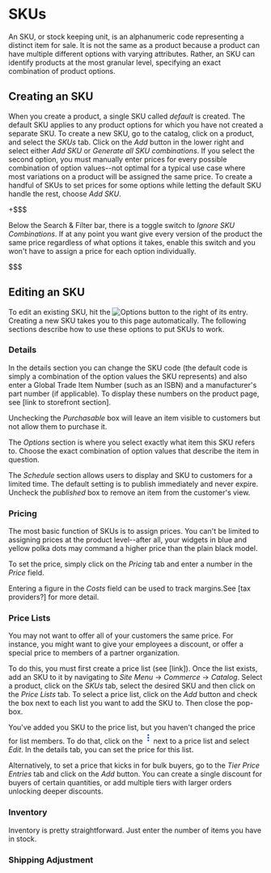 # SKUs

An SKU, or stock keeping unit, is an alphanumeric code representing a distinct
item for sale. It is not the same as a product because a product can have
multiple different options with varying attributes. Rather, an SKU can identify
products at the most granular level, specifying an exact combination of product
options.

## Creating an SKU

When you create a product, a single SKU called *default* is created. The default
SKU applies to any product options for which you have not created a separate
SKU. To create a new SKU, go to the catalog, click on a product, and select the
*SKUs* tab. Click on the *Add* button in the lower right and select either *Add
SKU* or *Generate all SKU combinations*. If you select the second option, you
must manually enter prices for every possible combination of option values--not
optimal for a typical use case where most variations on a product will be
assigned the same price. To create a handful of SKUs to set prices for some
options while letting the default SKU handle the rest, choose *Add SKU*.

+$$$

Below the Search & Filter bar, there is a toggle switch to *Ignore SKU
Combinations*. If at any point you want give every version of the product 
the same price regardless of what options it takes, enable this switch and
you won't have to assign a price for each option individually. <!--When I try to
enable the Ignore SKU Combinations toggle, I get an error message that says
"Only one SKU can be approved." How do I change the approval status of an
SKU?-->

$$$

## Editing an SKU

To edit an existing SKU, hit the ![Options](../../../images/icon-options.png)
button to the right of its entry. Creating a new SKU takes you to this page
automatically. The following sections describe how to use these options to put
SKUs to work.

### Details

In the details section you can change the SKU code (the default code is simply
a combination of the option values the SKU represents) and also enter a Global
Trade Item Number (such as an ISBN) and a manufacturer's part number (if
applicable). To display these numbers on the product page, see [link to
storefront section].

Unchecking the *Purchasable* box will leave an item visible to customers but not
allow them to purchase it.

The *Options* section is where you select exactly what item this SKU refers to.
Choose the exact combination of option values that describe the item in
question. <!--This section is not working properly at present-->

The *Schedule* section allows users to display and SKU to customers for
a limited time. The default setting is to publish immediately and never expire.
Uncheck the *published* box to remove an item from the customer's view.

### Pricing

The most basic function of SKUs is to assign prices. You can't be limited to
assigning prices at the product level--after all, your widgets in blue and
yellow polka dots may command a higher price than the plain black model.

To set the price, simply click on the *Pricing* tab and enter a number in the
*Price* field.

Entering a figure in the *Costs* field can be used to track margins.See [tax
providers?] for more detail.

### Price Lists

You may not want to offer all of your customers the same price. For instance,
you might want to give your employees a discount, or offer a special price to
members of a partner organization.

To do this, you must first create a price list (see [link]). Once the list
exists, add an SKU to it by navigating to *Site Menu* &rarr; *Commerce* &rarr;
*Catalog*. Select a product, click on the *SKUs* tab, select the desired SKU and
then click on the *Price Lists* tab. To select a price list, click on the *Add*
button and check the box next to each list you want to add the SKU to. Then
close the pop-box.

You've added you SKU to the price list, but you haven't changed the price for
list members. To do that, click on the
![Options](../../../../images/icon-options.png) next to a price list and select
*Edit*. In the details tab, you can set the price for this list.

Alternatively, to set a price that kicks in for bulk buyers, go to the *Tier
Price Entries* tab and click on the *Add* button. You can create a single
discount for buyers of certain quantities, or add multiple tiers with larger
orders unlocking deeper discounts.

<!--This is how I think price lists are supposed to work. At present, however,
none of this seems to affect the price listed on the product page.-->

<!--It looks like you can't set up tiered pricing unless you have a price list
in place. Is that the way it should be? Won't some users want enable tiered
pricing for all customers without bothering with price lists?-->

### Inventory

Inventory is pretty straightforward. Just enter the number of items you have in
stock. <!--Will this number be updated automatically when orders are shipped or
when new supplies are received? How does that work?-->

### Shipping Adjustment

<!--I don't know how this works yet.-->
